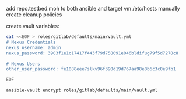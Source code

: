 add repo.testbed.moh to both ansible and target vm /etc/hosts
manually create cleanup policies

create vault variables:

```bash
cat <<EOF > roles/gitlab/defaults/main/vault.yml
# Nexus Credentials
nexus_username: admin
nexus_password: 3903f1e1c17417f443f79d758091e046bldifug79f5d7270c8

# Nexus Users
other_user_password: fe1088eee7slkv96f390d19d767aa98e8b6c3c0e9fb1

EOF

ansible-vault encrypt roles/gitlab/defaults/main/vault.yml
```

